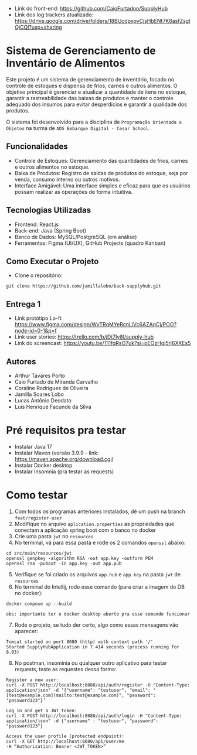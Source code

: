 - Link do front-end: https://github.com/CaioFurtadoo/SupplyHub
- Link dos log trackers atualizado: https://drive.google.com/drive/folders/18BUcdpxpvCjsHbENt7K6asfZsgIOjCQl?usp=sharing

# Sistema de Gerenciamento de Inventário de Alimentos
Este projeto é um sistema de gerenciamento de inventário, focado no controle de estoques e dispensa de frios, carnes e outros alimentos. O objetivo principal é gerenciar e atualizar a quantidade de itens no estoque, garantir a rastreabilidade das baixas de produtos e manter o controle adequado dos insumos para evitar desperdícios e garantir a qualidade dos produtos.

O sistema foi desenvolvido para a disciplina de `Programação Orientada a Objetos` na turma de `ADS Embarque Digital - Cesar School`.

## Funcionalidades
- Controle de Estoques: Gerenciamento das quantidades de frios, carnes e outros alimentos no estoque.
- Baixa de Produtos: Registro de saídas de produtos do estoque, seja por venda, consumo interno ou outros motivos.
- Interface Amigável: Uma interface simples e eficaz para que os usuários possam realizar as operações de forma intuitiva.

## Tecnologias Utilizadas
- Frontend: React.js
- Back-end: Java (Spring Boot)
- Banco de Dados: MySQL/PostgreSQL (em análise)
- Ferramentas: Figma (UI/UX), GitHub Projects (quadro Kanban)

## Como Executar o Projeto
- Clone o repositório:
```
git clone https://github.com/jamillalobo/back-supplyhub.git

```

## Entrega 1
- Link protótipo Lo-fi: https://www.figma.com/design/WvTRqMYeRcnLiVc6AZAqCj/POO?node-id=0-1&p=f
- Link user stories: https://trello.com/b/jDt7Iy8l/supply-hub
- Link do screencast: https://youtu.be/Tl1fqRsO7uk?si=pEOzHgj5rj6XKEs5

## Autores
- Arthur Tavares Porto
- Caio Furtado de Miranda Carvalho
- Coraline Rodrigues de Oliveira
- Jamilla Soares Lobo
- Lucas Antônio Deodato
- Luis Henrique Facunde da Silva

# Pré requisitos pra testar
- Instalar Java 17 
- Instalar Maven (versão 3.9.9 - link: https://maven.apache.org/download.cgi)
- Instalar Docker desktop
- Instalar Insomnia (pra testar as requests)

# Como testar
1. Com todos os programas anteriores instalados, dê um push na branch `feat/register-user`
2. Modifique no arquivo `aplication.properties` as propriedades que conectam a aplicação spring boot com o banco no docker 
3. Crie uma pasta `jwt` no `resources`
4. No terminal, vá para essa pasta e rode os 2 comandos `openssl` abaixo:
```
cd src/main/resources/jwt
openssl genpkey -algorithm RSA -out app.key -outform PEM
openssl rsa -pubout -in app.key -out app.pub
```
5. Verifique se foi criado os arquivos `app.hub` e `app.key` na pasta `jwt` de `resources`
6. No terminal do Intellij, rode esse comando (para criar a imagem do DB no docker):
```
docker compose up --build

obs: importante ter o docker desktop aberto pra esse comando funcionar
```
7. Rode o projeto, se tudo der certo, algo como essas mensagens vão aparecer:
```
Tomcat started on port 8080 (http) with context path '/'
Started SupplyHubApplication in 7.414 seconds (process running for 8.03)
```
8. No postman, insominia ou qualquer outro aplicativo para testar requests, teste as requestes dessa forma:
```
Register a new user:
curl -X POST http://localhost:8080/api/auth/register -H "Content-Type: application/json" -d ‘{"username": "testuser", "email": "[test@example.com](mailto:test@example.com)", "password": "password123"}’

Log in and get a JWT token:
curl -X POST http://localhost:8080/api/auth/login -H "Content-Type: application/json" -d {"username" : "testuser", "password": "password123"}

Access the user profile (protected endpoint):
curl -X GET http://localhost:8080/api/user/me 
-H “Authorization: Bearer <JWT_TOKEN>”
```
